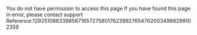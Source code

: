 You do not have permission to access this page If you have found this page in error, please contact support Reference:12925108633985671657275801762399276547620034968299102359